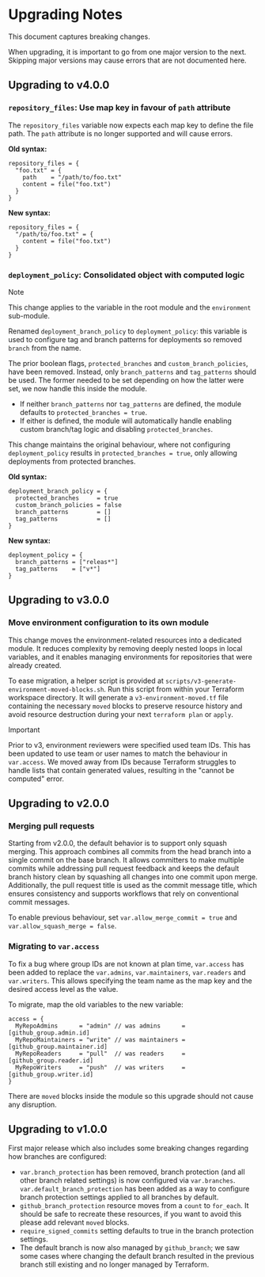 # Upgrading Notes

This document captures breaking changes.

When upgrading, it is important to go from one major version to the next. Skipping major versions may cause errors that are not documented here.

## Upgrading to v4.0.0

### `repository_files`: Use map key in favour of `path` attribute

The `repository_files` variable now expects each map key to define the file path. The `path` attribute is no longer supported and will cause errors.

**Old syntax:**

```hcl
repository_files = {
  "foo.txt" = {
    path    = "/path/to/foo.txt"
    content = file("foo.txt")
  }
}
```

**New syntax:**

```hcl
repository_files = {
  "/path/to/foo.txt" = {
    content = file("foo.txt")
  }
}
```

### `deployment_policy`: Consolidated object with computed logic

> [!NOTE]
> This change applies to the variable in the root module and the `environment` sub-module.

Renamed `deployment_branch_policy` to `deployment_policy`: this variable is used to configure tag and branch patterns for deployments so removed `branch` from the name.

The prior boolean flags, `protected_branches` and `custom_branch_policies`, have been removed. Instead, only `branch_patterns` and `tag_patterns` should be used. The former needed to be set depending on how the latter were set, we now handle this inside the module.

- If neither `branch_patterns` nor `tag_patterns` are defined, the module defaults to `protected_branches = true`.
- If either is defined, the module will automatically handle enabling custom branch/tag logic and disabling `protected_branches`.

This change maintains the original behaviour, where not configuring `deployment_policy` results in `protected_branches = true`, only allowing deployments from protected branches.

**Old syntax:**

```hcl
deployment_branch_policy = {
  protected_branches     = true
  custom_branch_policies = false
  branch_patterns        = []
  tag_patterns           = []
}
```

**New syntax:**

```hcl
deployment_policy = {
  branch_patterns = ["releas*"]
  tag_patterns    = ["v*"]
}
```

## Upgrading to v3.0.0

### Move environment configuration to its own module

This change moves the environment-related resources into a dedicated module. It reduces complexity by removing deeply nested loops in local variables, and it enables managing environments for repositories that were already created.

To ease migration, a helper script is provided at `scripts/v3-generate-environment-moved-blocks.sh`. Run this script from within your Terraform workspace directory. It will generate a `v3-environment-moved.tf` file containing the necessary `moved` blocks to preserve resource history and avoid resource destruction during your next `terraform plan` or `apply`.

> [!IMPORTANT]
> Prior to v3, environment reviewers were specified used team IDs. This has been updated to use team or user names to match the behaviour in `var.access`. We moved away from IDs because Terraform struggles to handle lists that contain generated values, resulting in the "cannot be computed" error.

## Upgrading to v2.0.0

### Merging pull requests

Starting from v2.0.0, the default behavior is to support only squash merging. This approach combines all commits from the head branch into a single commit on the base branch. It allows committers to make multiple commits while addressing pull request feedback and keeps the default branch history clean by squashing all changes into one commit upon merge. Additionally, the pull request title is used as the commit message title, which ensures consistency and supports workflows that rely on conventional commit messages.

To enable previous behaviour, set `var.allow_merge_commit = true` and `var.allow_squash_merge = false`.

### Migrating to `var.access`

To fix a bug where group IDs are not known at plan time, `var.access` has been added to replace the `var.admins`, `var.maintainers`, `var.readers` and `var.writers`. This allows specifying the team name as the map key and the desired access level as the value.

To migrate, map the old variables to the new variable:

```hcl
access = {
  MyRepoAdmins      = "admin" // was admins      = [github_group.admin.id]
  MyRepoMaintainers = "write" // was maintainers = [github_group.maintainer.id]
  MyRepoReaders     = "pull"  // was readers     = [github_group.reader.id]
  MyRepoWriters     = "push"  // was writers     = [github_group.writer.id]
}
```

There are `moved` blocks inside the module so this upgrade should not cause any disruption.

## Upgrading to v1.0.0

First major release which also includes some breaking changes regarding how branches are configured:

- `var.branch_protection` has been removed, branch protection (and all other branch related settings) is now configured via `var.branches`. `var.default_branch_protection` has been added as a way to configure branch protection settings applied to all branches by default.
- `github_branch_protection` resource moves from a `count` to `for_each`. It should be safe to recreate these resources, if you want to avoid this please add relevant `moved` blocks.
- `require_signed_commits` setting defaults to true in the branch protection settings.
- The default branch is now also managed by `github_branch`; we saw some cases where changing the default branch resulted in the previous branch still existing and no longer managed by Terraform.
